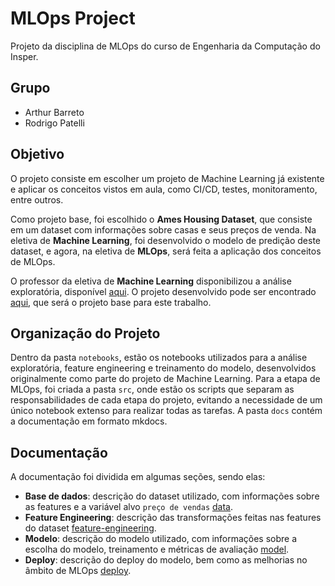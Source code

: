 # MLOps Project

Projeto da disciplina de MLOps do curso de Engenharia da Computação do Insper.

## Grupo

- Arthur Barreto
- Rodrigo Patelli

## Objetivo

O projeto consiste em escolher um projeto de Machine Learning já existente e aplicar os conceitos vistos em aula, como CI/CD, testes, monitoramento, entre outros.

Como projeto base, foi escolhido o **Ames Housing Dataset**, que consiste em um dataset com informações sobre casas e seus preços de venda. Na eletiva de **Machine Learning**, foi desenvolvido o modelo de predição deste dataset, e agora, na eletiva de **MLOps**, será feita a aplicação dos conceitos de MLOps.

O professor da eletiva de **Machine Learning** disponibilizou a análise exploratória, disponível [aqui](https://github.com/FabioAyresInsper/ames). O projeto desenvolvido pode ser encontrado [aqui](https://github.com/AntonioAEMartins/projeto1-ml-ames.git), que será o projeto base para este trabalho.

## Organização do Projeto

Dentro da pasta `notebooks`, estão os notebooks utilizados para a análise exploratória, feature engineering e treinamento do modelo, desenvolvidos originalmente como parte do projeto de Machine Learning. Para a etapa de MLOps, foi criada a pasta `src`, onde estão os scripts que separam as responsabilidades de cada etapa do projeto, evitando a necessidade de um único notebook extenso para realizar todas as tarefas. A pasta `docs` contém a documentação em formato mkdocs.

## Documentação

A documentação foi dividida em algumas seções, sendo elas:

- **Base de dados**: descrição do dataset utilizado, com informações sobre as features e a variável alvo `preço de vendas` [data](data.md).
- **Feature Engineering**: descrição das transformações feitas nas features do dataset [feature-engineering](engineering.md).
- **Modelo**: descrição do modelo utilizado, com informações sobre a escolha do modelo, treinamento e métricas de avaliação [model](model.md).
- **Deploy**: descrição do deploy do modelo, bem como as melhorias no âmbito de MLOps [deploy](deploy.md).
